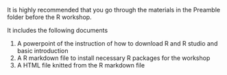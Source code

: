 It is highly recommended that you go through the materials in the Preamble folder before the R workshop.

It includes the following documents

1. A powerpoint of the instruction of how to download R and R studio and basic introduction
2. A R markdown file to install necessary R packages for the workshop
3. A HTML file knitted from the R markdown file
